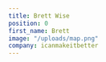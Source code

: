 ```yaml
---
title: Brett Wise
position: 0
first_name: Brett
image: "/uploads/map.png"
company: icanmakeitbetter
---
```


